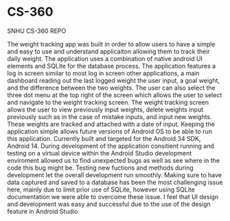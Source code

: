 # CS-360
SNHU CS-360 REPO

The weight tracking app was built in order to allow users to have a simple and easy to use and understand applicaiton allowing them to track their daily weight. The application uses a combination of native android UI elements and SQLite for the database process. The application features a log in screen similar to most log in screen other applications, a main dashboard reading out the last logged weight the user input, a goal weight, and the difference between the two weights. The user can also select the three dot menu at the top right of the screen which allows the user to select and navigate to the weight tracking screen. The weight tracking screen allows the user to view previously input weights, delete weights input previously such as in the case of mistake inputs, and input new weights. These weights are tracked and attached with a date of input. Keeping the application simple allows future versions of Android OS to be able to run this application. Currently built and targeted for the Android 34 SDK, Android 14. During development of the application consitient running and testing on a virtual device within the Android Studio development enviroment allowed us to find unexpected bugs as well as see where in the code this bug might be. Testing new fuctions and methods during development let the overall development run smoothly. Making sure to have data captured and saved to a database has been the most challenging issue here, mainly due to limit prior use of SQLite, however using SQLite documentation we were able to overcome these issue. I feel that UI design and development was easy and successful due to the use of the design feature in Android Studio.
